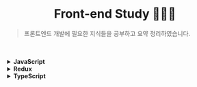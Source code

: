 <div align="center">

# Front-end Study 👩🏻‍💻

</div>

> 프론트엔드 개발에 필요한 지식들을 공부하고 요약 정리하였습니다.

<br>
<br>

<details>
  <summary><span style="font-weight: bold">JavaScript</span></summary>

  <div align="center">

  <br>

  ![5968292](https://github.com/chaevivin/JavaScript_study/assets/83055813/fc7e2cf4-e6b9-44d0-842b-55db5564d8e7) 

  <br>

  ## 모던 JavaScript Deep Dive 공부

  </div>

  - 책 `모던 자바스크립트 Deep Dive`를 읽고 공부한 자바스크립트 내용을 정리하였습니다.
  - 매일 한 챕터씩 내용을 업데이트하였습니다. (내용이 많으면 2-3번에 나눠 업데이트)
  - 웹 개발에서 중요한 언어는 자바스크립트입니다. 자바스크립트의 문법을 제대로 공부하여 조금 더 유연하게 코딩하기 위해 공부를 진행하고 있습니다.

  <br>

  ### 1. 순서
  - [변수 (variable)](https://github.com/chaevivin/Front-end_study/blob/main/JavaScript/variable.md)
  - [표현식과 문 (expression and statement)](https://github.com/chaevivin/Front-end_study/blob/main/JavaScript/expression%26statement.md)
  - [데이터 타입 (data type)](https://github.com/chaevivin/Front-end_study/blob/main/JavaScript/datatype.md)
  - [연산자 (operator)](https://github.com/chaevivin/Front-end_study/blob/main/JavaScript/operator.md)
  - [제어문 (control flow statement)](https://github.com/chaevivin/Front-end_study/blob/main/JavaScript/control_flow_statement.md)
  - [타입 변환과 단축 평가 (type conversion and short-circuit evaluation)](https://github.com/chaevivin/Front-end_study/blob/main/JavaScript/type_conversion%26short-circuit_evaluation.md)
  - [객체 리터럴 (object literal)](https://github.com/chaevivin/Front-end_study/blob/main/JavaScript/object_literal.md)
  - [원시 값과 객체의 비교 (primitives and objects)](https://github.com/chaevivin/Front-end_study/blob/main/JavaScript/primitives%26objects.md)
  - [함수 (function)](https://github.com/chaevivin/Front-end_study/blob/main/JavaScript/function.md)
  - [스코프 (scope)](https://github.com/chaevivin/Front-end_study/blob/main/JavaScript/scope.md)
  - [전역 변수의 문제점 (problems with global variable)](https://github.com/chaevivin/Front-end_study/blob/main/JavaScript/problems_with_global_variable.md)
  - [let, const 키워드와 블록 레벨 스코프 (let, const keyword and block level scope)](https://github.com/chaevivin/Front-end_study/blob/main/JavaScript/let%26const%26block_level_scope.md)
  - [프로퍼티 어트리뷰트 (property attribute)](https://github.com/chaevivin/Front-end_study/blob/main/JavaScript/property_attribute.md)
  - [생성자 함수에 의한 객체 생성 (object creation by constructor)](https://github.com/chaevivin/Front-end_study/blob/main/JavaScript/object_creation_by_constructor.md)
  - [함수와 일급 객체 (function and first-class object)](https://github.com/chaevivin/Front-end_study/blob/main/JavaScript/function%26first-class_object.md)
  - [프로토타입 (prototype)](https://github.com/chaevivin/Front-end_study/blob/main/JavaScript/prototype.md)
  - [strict mode](https://github.com/chaevivin/Front-end_study/blob/main/JavaScript/strict_mode.md)
  - [빌트인 객체 (built-in object)](https://github.com/chaevivin/Front-end_study/blob/main/JavaScript/built-in_object.md)
  - [this](https://github.com/chaevivin/Front-end_study/blob/main/JavaScript/this.md)
  - [실행 컨텍스트 (execution context)](https://github.com/chaevivin/Front-end_study/blob/main/JavaScript/execution_context.md)
  - [클로저 (closure)](https://github.com/chaevivin/Front-end_study/blob/main/JavaScript/closure.md)
  - [클래스 (class)](https://github.com/chaevivin/Front-end_study/blob/main/JavaScript/class.md)
  - [ES6 함수의 추가 기능 (additional features of ES6 function)](https://github.com/chaevivin/Front-end_study/blob/main/JavaScript/additional_features_of_ES6_function.md)
  - [배열 (array)](https://github.com/chaevivin/Front-end_study/blob/main/JavaScript/array.md)
  - [Number](https://github.com/chaevivin/Front-end_study/blob/main/JavaScript/Number.md)
  - [Math](https://github.com/chaevivin/Front-end_study/blob/main/JavaScript/Math.md)
  - [Date](https://github.com/chaevivin/Front-end_study/blob/main/JavaScript/Date.md)
  - [RegExp](https://github.com/chaevivin/Front-end_study/blob/main/JavaScript/RegExp.md)
  - [String](https://github.com/chaevivin/Front-end_study/blob/main/JavaScript/String.md)
  - [Symbol](https://github.com/chaevivin/Front-end_study/blob/main/JavaScript/Symbol.md)
  - [이터러블 (iterable)](https://github.com/chaevivin/Front-end_study/blob/main/JavaScript/iterable.md)
  - [스프레드 문법 (spread syntax)](https://github.com/chaevivin/Front-end_study/blob/main/JavaScript/spread_syntax.md)
  - [디스트럭처링 할당 (destructuring assignment)](https://github.com/chaevivin/Front-end_study/blob/main/JavaScript/destructuring_assignment.md)
  - [Set과 Map (Set and Map)](https://github.com/chaevivin/Front-end_study/blob/main/JavaScript/Set_and_Map.md)
  - [브라우저의 렌더링 과정 (browser rendering process)](https://github.com/chaevivin/Front-end_study/blob/main/JavaScript/browser_rendering_process.md)
  - [DOM](https://github.com/chaevivin/Front-end_study/blob/main/JavaScript/DOM.md)
  - [타이머 (timer)](https://github.com/chaevivin/Front-end_study/blob/main/JavaScript/timer.md)
  - [비동기 프로그래밍 (asynchoronous programming)](https://github.com/chaevivin/Front-end_study/blob/main/JavaScript/asynchronous_programming.md)
  - [Ajax](https://github.com/chaevivin/Front-end_study/blob/main/JavaScript/ajax.md)
  - [REST API](https://github.com/chaevivin/Front-end_study/blob/main/JavaScript/REST_API.md)
  - [프로미스 (Promise)](https://github.com/chaevivin/Front-end_study/blob/main/JavaScript/promise.md) 
  - [제너레이터와 async/await (generator and async/await)](https://github.com/chaevivin/Front-end_study/blob/main/JavaScript/generator%26async_await.md)
  - [에러 처리 (error handling)](https://github.com/chaevivin/Front-end_study/blob/main/JavaScript/error_handling.md)
  - [모듈 (module)](https://github.com/chaevivin/Front-end_study/blob/main/JavaScript/module.md)

  <br>

  ### 2. 참고
  - [모던 자바스크립트 Deep Dive (이응모 지음 | 위키북스)](https://product.kyobobook.co.kr/detail/S000001766445?utm_source=google&utm_medium=cpc&utm_campaign=googleSearch&gclid=CjwKCAjwp6CkBhB_EiwAlQVyxfX0UuU4yLUCztxwLa55_yE7LYhRlSiX6oZ1DT3h5IKD1fXPMGvFQRoCfscQAvD_BwE)
  - [JavaScript MDN](https://developer.mozilla.org/ko/docs/Web/JavaScript)

  <br>
  <br>

</details>

<details>
  <summary><span style="font-weight: bold">Redux</span></summary>

  <div align="center">

  <br>

  ![32](https://github.com/chaevivin/Front-end_study/assets/83055813/380dd7be-447f-466d-ad46-4c0296c259f0)

  <br>

  ## Redux 공부

  </div>

  - Redux 공식 문서를 공부한 내용을 번역 및 정리하였습니다.
  - Redux 공식 문서 외에도 다른 자료들을 참고하여 내용을 보강하였습니다.
  - Redux는 상태를 관리할 수 있는 라이브러리로, 애플리케이션에서 상태가 언제, 어디서, 왜, 어떻게 업데이트 되었는지 쉽게 알 수 있도록 도와줍니다.
  - React에서 복잡한 상태 관리로 어려움을 겪어 공부를 진행하고 있습니다.

  <br>

  ### 1. 순서
  - [Redux 시작하기 (Start Redux)](https://github.com/chaevivin/Front-end_study/blob/main/Redux/Start_Redux.md)
  - [Redux의 개요와 개념 (Redux Overview and Concepts)](https://github.com/chaevivin/Front-end_study/blob/main/Redux/Redux_Overview_and_Concepts.md)

  <br>

  ### 2. 참고
  - [Redux 공식문서](https://ko.redux.js.org/)

  <br>
  <br>
  
</details>

<details>
  <summary><span style="font-weight: bold">TypeScript</span></summary>

  <div align="center">

  <br>

  ![34](https://github.com/chaevivin/Front-end_study/assets/83055813/db63a9c6-8f3e-43a3-a15f-b23346cc37d8)

  <br>

  ## TypeScript 공부

  </div>

  - 책 `쉽게 시작하는 타입스크립트`와 TypeScript 공식 문서를 공부한 내용을 정리하였습니다.
  - TypeScript는 JavaScript에 타입을 더한 언어로 안정성을 더해 예상치 못한 오류를 예방하고 코드의 가독성을 높여줍니다.
  - JavaScript에서 변수를 사용하거나 함수를 호출할 때 타입이 없어 예상한대로 코드를 작성하지 못하는 어려움을 겪어 공부를 진행하고 있습니다.

  <br>

  ### 1. 순서
  - [타입스크립트의 소개와 배경 (Introduction and background)](https://github.com/chaevivin/Front-end_study/blob/main/TypeScript/Introduction_and_background.md)
  - [타입스크립트의 기초: 변수와 함수의 타입 정의 (Type definition for variable and function)](https://github.com/chaevivin/Front-end_study/blob/main/TypeScript/Type_definition.md)
  - [인터페이스 (Interface)](https://github.com/chaevivin/Front-end_study/blob/main/TypeScript/Interface.md)
  - [연산자를 사용한 타입 정의 (Type definition using operators)](https://github.com/chaevivin/Front-end_study/blob/main/TypeScript/Type_definition_using_operators.md)
  - [타입 별칭 (Type alias)](https://github.com/chaevivin/Front-end_study/blob/main/TypeScript/Type_alias.md)

  <br>

  ### 2. 참고
  - [쉽게 시작하는 타입스크립트 (장기효 지음 | 길벗)](https://product.kyobobook.co.kr/detail/S000202595007)
  - [TypeScript 공식문서](https://www.typescriptlang.org/ko/docs/handbook/typescript-in-5-minutes.html)

  <br>
  <br>
  
</details>
